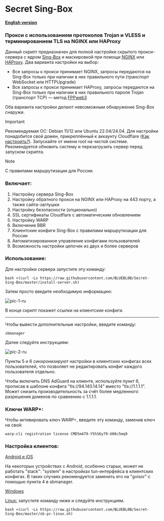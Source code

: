 # Secret Sing-Box

[**English version**](https://github.com/BLUEBL0B/Secret-Sing-Box/blob/main/README-ENG.md)

### Прокси с использованием протоколов Trojan и VLESS и терминированием TLS на NGINX или HAProxy
Данный скрипт предназначен для полной настройки скрытого прокси-сервера с ядром [Sing-Box](https://sing-box.sagernet.org) и маскировкой при помощи [NGINX](https://nginx.org/ru/) или [HAProxy](https://www.haproxy.org). Два варианта настройки на выбор:
- Все запросы к прокси принимает NGINX, запросы передаются на Sing-Box только при наличии в них правильного пути (транспорт WebSocket или HTTPUpgrade)
- Все запросы к прокси принимает HAProxy, запросы передаются на Sing-Box только при наличии в них правильного пароля Trojan (транспорт TCP) — метод [FPPweb3](https://github.com/FPPweb3)

Оба варианта настройки делают невозможным обнаружение Sing-Box снаружи.

> [!IMPORTANT]
> Рекомендуемая ОС: Debian 11/12 или Ubuntu 22.04/24.04. Для настройки понадобится свой домен, прикреплённый к аккаунту Cloudflare ([Как настроить?](https://github.com/BLUEBL0B/Secret-Sing-Box/blob/main/cf-settings-ru.md)). Запускайте от имени root на чистой системе. Рекомендуется обновить систему и перезагрузить сервер перед запуском скрипта.

> [!NOTE]
> С правилами маршрутизации для России.
 
### Включает:
1) Настройку сервера Sing-Box
2) Настройку обратного прокси на NGINX или HAProxy на 443 порту, а также сайта-заглушки
3) Настройку безопасности (опционально)
4) SSL сертификаты Cloudflare с автоматическим обновлением
5) Настройку WARP
6) Включение BBR
7) Клиентские конфиги Sing-Box с правилами маршрутизации для России
8) Автоматизированное управление конфигами пользователей
9) Возможность настройки цепочек из двух и более серверов
 
### Использование:

Для настройки сервера запустите эту команду:

```
bash <(curl -Ls https://raw.githubusercontent.com/BLUEBL0B/Secret-Sing-Box/master/install-server.sh)
```

Затем просто введите необходимую информацию:

![pic-1-ru](https://github.com/user-attachments/assets/637ce944-5a7d-4e90-aa7a-e5eec862e3c7)

В конце скрипт покажет ссылки на клиентские конфиги.

-----

Чтобы вывести дополнительные настройки, введите команду:

```
sbmanager
```

Далее следуйте инструкциям:

![pic-2-ru](https://github.com/user-attachments/assets/25179d7f-4576-4d32-ad63-6f7920d036d2)

Пункты 5 и 6 синхронизируют настройки в клиентских конфигах всех пользователей, что позволяет не редактировать конфиг каждого пользователя отдельно.

Чтобы включить DNS AdGuard на клиенте, используйте пункт 6, прописав в шаблоне конфига "tls://94.140.14.14" вместо "tls://1.1.1.1". Может снизить производительность за счёт более медленного разрешения доменов по сравнению с 1.1.1.1.

### Ключи WARP+:

Чтобы активировать ключ WARP+, введите эту команду, заменив ключ на свой:

```
warp-cli registration license CMD5m479-Y5hS6y79-U06c5mq9
```

### Настройка клиентов:
[Android и iOS](https://github.com/BLUEBL0B/Secret-Sing-Box/blob/main/Client-Guidelines/Sing-Box-Android-iOS-ru.md)

На некоторых устройствах с Android, особенно старых, может не работать "stack": "system" в настройках tun-интерфейса в клиентских конфигах. В таких случаях рекомендуется заменить его на "gvisor" с помощью пункта 4 в sbmanager.

[Windows](https://github.com/BLUEBL0B/Secret-Sing-Box/blob/main/Client-Guidelines/Sing-Box-Windows-ru.md)

[Linux:](https://github.com/BLUEBL0B/Secret-Sing-Box/tree/main?tab=readme-ov-file#%D0%BD%D0%B0%D1%81%D1%82%D1%80%D0%BE%D0%B9%D0%BA%D0%B0-%D0%BA%D0%BB%D0%B8%D0%B5%D0%BD%D1%82%D0%BE%D0%B2) запустите команду ниже и следуйте инструкциям.
```
bash <(curl -Ls https://raw.githubusercontent.com/BLUEBL0B/Secret-Sing-Box/master/sb-pc-linux.sh)
```
